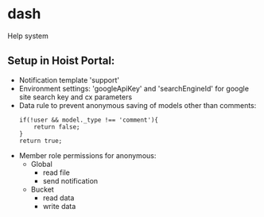 dash
====

Help system

Setup in Hoist Portal:
----------------------
- Notification template 'support'
- Environment settings: 'googleApiKey' and 'searchEngineId' for google site search key and cx parameters
- Data rule to prevent anonymous saving of models other than comments:
    ```
    if(!user && model._type !== 'comment'){
        return false;
    }
    return true;
    ```
- Member role permissions for anonymous:
    - Global
        - read file
        - send notification
    - Bucket
        - read data
        - write data